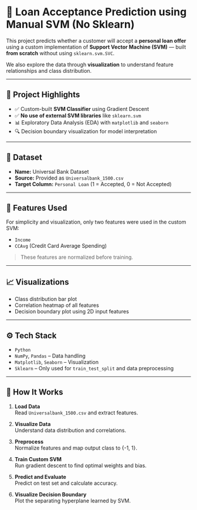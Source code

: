 # 🏦 Loan Acceptance Prediction using Manual SVM (No Sklearn)

This project predicts whether a customer will accept a **personal loan offer** using a custom implementation of **Support Vector Machine (SVM)** — built **from scratch** without using `sklearn.svm.SVC`.

We also explore the data through **visualization** to understand feature relationships and class distribution.

---

## 📌 Project Highlights

- ✅ Custom-built **SVM Classifier** using Gradient Descent
- ✅ **No use of external SVM libraries** like `sklearn.svm`
- 📊 Exploratory Data Analysis (EDA) with `matplotlib` and `seaborn`
- 🔍 Decision boundary visualization for model interpretation

---

## 📂 Dataset

- **Name:** Universal Bank Dataset
- **Source:** Provided as `Universalbank_1500.csv`
- **Target Column:** `Personal Loan` (1 = Accepted, 0 = Not Accepted)

---

## 🧠 Features Used

For simplicity and visualization, only two features were used in the custom SVM:

- `Income`
- `CCAvg` (Credit Card Average Spending)

> These features are normalized before training.

---

## 📈 Visualizations

- Class distribution bar plot
- Correlation heatmap of all features
- Decision boundary plot using 2D input features

---

## ⚙️ Tech Stack

- `Python`
- `NumPy`, `Pandas` – Data handling
- `Matplotlib`, `Seaborn` – Visualization
- `Sklearn` – Only used for `train_test_split` and data preprocessing

---

## 🚀 How It Works

1. **Load Data**  
   Read `Universalbank_1500.csv` and extract features.

2. **Visualize Data**  
   Understand data distribution and correlations.

3. **Preprocess**  
   Normalize features and map output class to {-1, 1}.

4. **Train Custom SVM**  
   Run gradient descent to find optimal weights and bias.

5. **Predict and Evaluate**  
   Predict on test set and calculate accuracy.

6. **Visualize Decision Boundary**  
   Plot the separating hyperplane learned by SVM.
